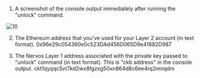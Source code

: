 1. A screenshot of the console output immediately after running the "unlock" command.

![10](https://user-images.githubusercontent.com/86808579/131719519-86da1d03-8935-439b-ba84-883a1dceb7ef.PNG)


2. The Ethereum address that you've used for your Layer 2 account (in text format).
0x96e29c054360e0c523DAd456D065D9e41882D987


3. The Nervos Layer 1 address associated with the private key passed to "unlock" command (in text format). This is "ckb address" in the console output.
ckt1qyqqc5vt7kd2wx8fgzxg50xn864d8c6ee4rq2mnqdm
